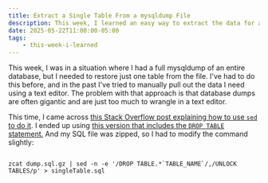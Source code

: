 ```yaml
---
title: Extract a Single Table From a mysqldump File
description: This week, I learned an easy way to extract the data for a single table from a mysqldump file.
date: 2025-05-22T11:00:00-05:00
tags:
    - this-week-i-learned
---
```

This week, I was in a situation where I had a full mysqldump of an entire database, but I needed to restore just one table from the file. I've had to do this before, and in the past I've tried to manually pull out the data I need using a text editor. The problem with that approach is that database dumps are often gigantic and are just too much to wrangle in a text editor.

This time, I came across <a href="https://stackoverflow.com/questions/1013852/can-i-restore-a-single-table-from-a-full-mysql-mysqldump-file">this Stack Overflow post explaining how to use <code class="code">sed</code> to do it</a>. I ended up using <a href="https://stackoverflow.com/a/15857815">this version that includes the <code class="code">DROP TABLE</code> statement.</a> And my SQL file was zipped, so I had to modify the command slightly:

<pre class="codeWrapper"><code class="language-bash">
zcat dump.sql.gz | sed -n -e '/DROP TABLE.*`TABLE_NAME`/,/UNLOCK TABLES/p' > singleTable.sql
</code></pre>

<link rel="stylesheet" href="https://cdnjs.cloudflare.com/ajax/libs/prism/9000.0.1/themes/prism-tomorrow.min.css" integrity="sha512-kSwGoyIkfz4+hMo5jkJngSByil9jxJPKbweYec/UgS+S1EgE45qm4Gea7Ks2oxQ7qiYyyZRn66A9df2lMtjIsw==" crossorigin="anonymous" referrerpolicy="no-referrer">
<script src="https://cdnjs.cloudflare.com/ajax/libs/prism/9000.0.1/prism.min.js" integrity="sha512-UOoJElONeUNzQbbKQbjldDf9MwOHqxNz49NNJJ1d90yp+X9edsHyJoAs6O4K19CZGaIdjI5ohK+O2y5lBTW6uQ==" crossorigin="anonymous" referrerpolicy="no-referrer"></script>
<script src="https://cdnjs.cloudflare.com/ajax/libs/prism/9000.0.1/components/prism-bash.min.js" integrity="sha512-35RBtvuCKWANuRid6RXP2gYm4D5RMieVL/xbp6KiMXlIqgNrI7XRUh9HurE8lKHW4aRpC0TZU3ZfqG8qmQ35zA==" crossorigin="anonymous" referrerpolicy="no-referrer"></script>
